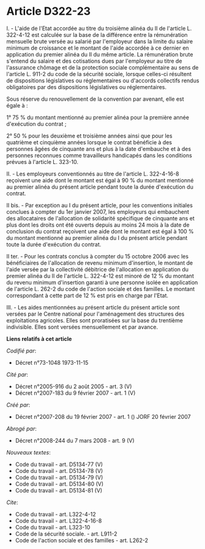 # Article D322-23

I. - L'aide de l'Etat accordée au titre du troisième alinéa du II de l'article L. 322-4-12 est calculée sur la base de la
différence entre la rémunération mensuelle brute versée au salarié par l'employeur dans la limite du salaire minimum de
croissance et le montant de l'aide accordée à ce dernier en application du premier alinéa du II du même article. La
rémunération brute s'entend du salaire et des cotisations dues par l'employeur au titre de l'assurance chômage et de la
protection sociale complémentaire au sens de l'article L. 911-2 du code de la sécurité sociale, lorsque celles-ci résultent
de dispositions législatives ou réglementaires ou d'accords collectifs rendus obligatoires par des dispositions législatives
ou réglementaires.

Sous réserve du renouvellement de la convention par avenant, elle est égale à :

1° 75 % du montant mentionné au premier alinéa pour la première année d'exécution du contrat ;

2° 50 % pour les deuxième et troisième années ainsi que pour les quatrième et cinquième années lorsque le contrat bénéficie à
des personnes âgées de cinquante ans et plus à la date d'embauche et à des personnes reconnues comme travailleurs handicapés
dans les conditions prévues à l'article L. 323-10.

II. - Les employeurs conventionnés au titre de l'article L. 322-4-16-8 reçoivent une aide dont le montant est égal à 90 % du
montant mentionné au premier alinéa du présent article pendant toute la durée d'exécution du contrat.

II bis. - Par exception au I du présent article, pour les conventions initiales conclues à compter du 1er janvier 2007, les
employeurs qui embauchent des allocataires de l'allocation de solidarité spécifique de cinquante ans et plus dont les droits
ont été ouverts depuis au moins 24 mois à la date de conclusion du contrat reçoivent une aide dont le montant est égal à 100
% du montant mentionné au premier alinéa du I du présent article pendant toute la durée d'exécution du contrat.

II ter. - Pour les contrats conclus à compter du 15 octobre 2006 avec les bénéficiaires de l'allocation de revenu minimum
d'insertion, le montant de l'aide versée par la collectivité débitrice de l'allocation en application du premier alinéa du II
de l'article L. 322-4-12 est minoré de 12 % du montant du revenu minimum d'insertion garanti à une personne isolée en
application de l'article L. 262-2 du code de l'action sociale et des familles. Le montant correspondant à cette part de 12 %
est pris en charge par l'Etat.

III. - Les aides mentionnées au présent article du présent article sont versées par le Centre national pour l'aménagement des
structures des exploitations agricoles. Elles sont proratisées sur la base du trentième indivisible. Elles sont versées
mensuellement et par avance.

**Liens relatifs à cet article**

_Codifié par_:

  - Décret n°73-1048 1973-11-15

_Cité par_:

  - Décret n°2005-916 du 2 août 2005 - art. 3 (V)
  - Décret n°2007-183 du 9 février 2007 - art. 1 (V)

_Créé par_:

  - Décret n°2007-208 du 19 février 2007 - art. 1 () JORF 20 février 2007

_Abrogé par_:

  - Décret n°2008-244 du 7 mars 2008 - art. 9 (V)

_Nouveaux textes_:

  - Code du travail - art. D5134-77 (V)
  - Code du travail - art. D5134-78 (V)
  - Code du travail - art. D5134-79 (V)
  - Code du travail - art. D5134-80 (V)
  - Code du travail - art. D5134-81 (V)

_Cite_:

  - Code du travail - art. L322-4-12
  - Code du travail - art. L322-4-16-8
  - Code du travail - art. L323-10
  - Code de la sécurité sociale. - art. L911-2
  - Code de l'action sociale et des familles - art. L262-2
